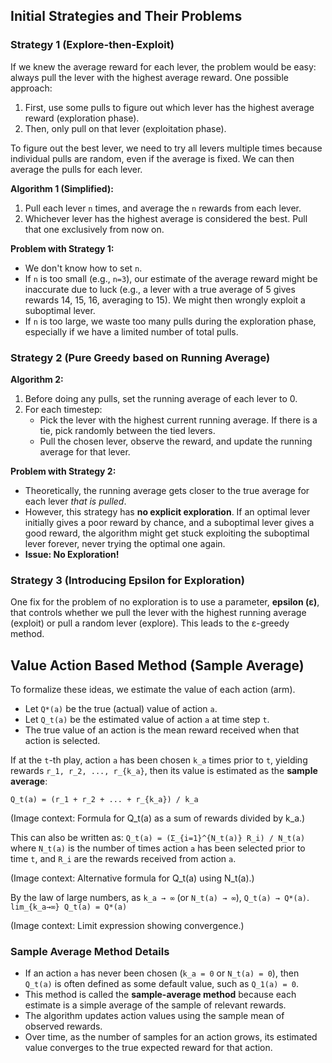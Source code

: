 ## Initial Strategies and Their Problems

### Strategy 1 (Explore-then-Exploit)

If we knew the average reward for each lever, the problem would be easy: always pull the lever with the highest average reward.
One possible approach:
1.  First, use some pulls to figure out which lever has the highest average reward (exploration phase).
2.  Then, only pull on that lever (exploitation phase).

To figure out the best lever, we need to try all levers multiple times because individual pulls are random, even if the average is fixed. We can then average the pulls for each lever.

**Algorithm 1 (Simplified):**
1.  Pull each lever `n` times, and average the `n` rewards from each lever.
2.  Whichever lever has the highest average is considered the best. Pull that one exclusively from now on.

**Problem with Strategy 1:**
*   We don't know how to set `n`.
*   If `n` is too small (e.g., `n=3`), our estimate of the average reward might be inaccurate due to luck (e.g., a lever with a true average of 5 gives rewards 14, 15, 16, averaging to 15). We might then wrongly exploit a suboptimal lever.
*   If `n` is too large, we waste too many pulls during the exploration phase, especially if we have a limited number of total pulls.

### Strategy 2 (Pure Greedy based on Running Average)

**Algorithm 2:**
1.  Before doing any pulls, set the running average of each lever to 0.
2.  For each timestep:
    *   Pick the lever with the highest current running average. If there is a tie, pick randomly between the tied levers.
    *   Pull the chosen lever, observe the reward, and update the running average for that lever.

**Problem with Strategy 2:**
*   Theoretically, the running average gets closer to the true average for each lever *that is pulled*.
*   However, this strategy has **no explicit exploration**. If an optimal lever initially gives a poor reward by chance, and a suboptimal lever gives a good reward, the algorithm might get stuck exploiting the suboptimal lever forever, never trying the optimal one again.
*   **Issue: No Exploration!**

### Strategy 3 (Introducing Epsilon for Exploration)

One fix for the problem of no exploration is to use a parameter, **epsilon (ε)**, that controls whether we pull the lever with the highest running average (exploit) or pull a random lever (explore). This leads to the ε-greedy method.

## Value Action Based Method (Sample Average)

To formalize these ideas, we estimate the value of each action (arm).

*   Let `Q*(a)` be the true (actual) value of action `a`.
*   Let `Q_t(a)` be the estimated value of action `a` at time step `t`.
*   The true value of an action is the mean reward received when that action is selected.

If at the `t`-th play, action `a` has been chosen `k_a` times prior to `t`, yielding rewards `r_1, r_2, ..., r_{k_a}`, then its value is estimated as the **sample average**:

`Q_t(a) = (r_1 + r_2 + ... + r_{k_a}) / k_a`

(Image context: Formula for Q_t(a) as a sum of rewards divided by k_a.)

This can also be written as:
`Q_t(a) = (Σ_{i=1}^{N_t(a)} R_i) / N_t(a)`
where `N_t(a)` is the number of times action `a` has been selected prior to time `t`, and `R_i` are the rewards received from action `a`.

(Image context: Alternative formula for Q_t(a) using N_t(a).)

By the law of large numbers, as `k_a → ∞` (or `N_t(a) → ∞`), `Q_t(a) → Q*(a)`.
`lim_{k_a→∞} Q_t(a) = Q*(a)`

(Image context: Limit expression showing convergence.)

### Sample Average Method Details

*   If an action `a` has never been chosen (`k_a = 0` or `N_t(a) = 0`), then `Q_t(a)` is often defined as some default value, such as `Q_1(a) = 0`.
*   This method is called the **sample-average method** because each estimate is a simple average of the sample of relevant rewards.
*   The algorithm updates action values using the sample mean of observed rewards.
*   Over time, as the number of samples for an action grows, its estimated value converges to the true expected reward for that action.